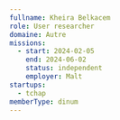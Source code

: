 ```yaml
---
fullname: Kheira Belkacem
role: User researcher
domaine: Autre
missions:
  - start: 2024-02-05
    end: 2024-06-02
    status: independent
    employer: Malt
startups:
  - tchap
memberType: dinum
---
```


